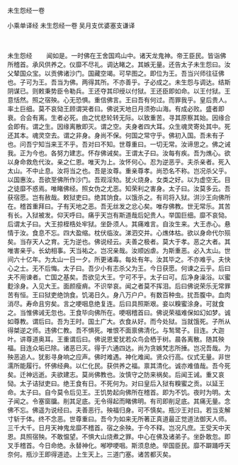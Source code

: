 未生怨经一卷


小乘单译经
未生怨经一卷
吴月支优婆塞支谦译


　　

未生怨经
　　闻如是。一时佛在王舍国鸡山中。诸天龙鬼神。帝王臣民。皆诣佛所稽首。承风供养之。仪靡不尽礼。调达睹之。其嫉无量。还告太子未生怨曰。汝父辇国众宝。以贡佛诸沙门。国藏空竭。可早图之。即位为王。吾当兴师往征佛也。子可为王。吾当为佛。两得其所。不亦善乎。子必成之。未生怨与调达。结斯阴谋已。则敕秉势臣令勒兵。王还夺其印绶以付狱。王还臣即如命。以王付狱。王意恬然。照之宿殃。心无恐惧。重信佛言。王曰吾有何过。而罪我乎。皇后贵人。率土巨细。莫不哀恸王顾谓哭者曰。佛说天地日月须弥山海。有成必败。盛者即衰。合会有离。生者必死。由之忧悲轮转无际。以致重苦。寻其原察其始。因缘合会即有。谓之生。因缘离散即灭。谓之空。夫身者四大耳。众生魂灵寄处其中。死还其本。魂灵空去。谓之非身。身尚不保。何国之常守乎。佛初入国。吾未有子也。问吾宁知当来王不乎。吾对曰不知。世尊重曰。一切无常。汝谛思之。佛之诫我。正为今也。各努力建志。怀存佛诫矣。王谓太子曰。汝每有疾。吾为燋心。欲以身命救危代汝。亲之仁恩。唯天为上。汝怀何心。忍为逆恶乎。夫杀亲者。死入太山。不中止息。汝将当之也。吾是汝尊。重亲尊孝。尚恐名不称。岂况杀父乎。以国惠汝。吾欲至佛所作沙门。吾观淫劮。犹火烧身。女类之好。以为虚空无。目之徒靡不惑焉。唯睹佛经。照女伪之尤恶。知荣利之害身。太子曰。汝莫多云。吾获宿愿。岂有赦哉。敕狱吏曰。绝其饷食。以饿杀之。有司将入狱。洴沙王向佛所在。稽首重拜曰。子有天地之恶。吾无丝发之忿心矣。唯存佛教。世无常乐。其苦有长。入狱被发。仰天呼曰。痛乎天岂有斯道哉后妃贵人。举国巨细。靡不哀恸。后谓太子曰。大王掠桎梏处牢狱。坐卧须人。其痛难言。自汝生来。大王赤心。悬情于汝。食息不忘。四大盈缩。枕伏临汝。涕泗交并。心燋体枯。欲以身命代尔殒矣。当存天人之育。无为逆也。佛说经云。夫善之极者。莫大于孝。恶之大者。其唯害亲乎。长幼相事。天当祐之。岂况亲哉。汝顺凶虐。为斯重恶。必入太山。世间六十亿年。为太山一日一夕。所更诸毒。每处有年。汝其毕之。不亦难乎。夫快心之士。无不后悔。太子曰。吾少小有志杀父为王。今日获愿。何谏之云乎。后曰夫不用谏者。亡国之基矣。吾欲见大王。宁可不乎。太子曰可。后净身澡浴。以蜜麨涂身。入见大王。面颜瘦痟。不识举哀。闻之者莫不挥泪。后曰佛说荣乐无常罪苦有恒。王曰狱吏绝饷食。饥渴日久。身八万户户。有数百种虫。扰吾腹中。血肉消尽。寿命且穷矣。言之哽咽息绝复连。后曰具照斯艰。妾以糗蜜涂身。可就食之。当惟佛诫无忽也。王食毕向佛所在。哽咽稽首曰。佛说荣福难保如幻如梦。诚如尊教。谓后曰。吾为王时。国土广大。衣食从好。而今处狱。当就饿死。子所从得桀逆之师。违佛仁教。吾不惧死。唯恨不面禀佛清化。与鹙鹭子。目连。大迦叶。讲尊道奥耳。王重谓后曰。佛说恩爱犹若众鸟会栖于树。晨各离散。随其殃福。目连众垢已除。诸恶已灭。得于六通四达。尚为贪嫉梵志所捶。岂况吾哉。为殃恶追人。犹影寻身响之应声。佛时难遇。神化难闻。贤众行高。仪式无量。非世濡所能履行。怀佛经典。以仁化民。获供养之福。禀其清化。诚亦难值哉。吾今死矣。迁神远逝。夫欲建志。莫尚佛教也。汝慎守之防来祸矣。后闻王诫。重又哀恸。太子诘狱吏曰。绝王食有日。不死何为。对曰皇后入狱有糗蜜之贡。以延王命。太子曰。自今莫令后见王。王饥势起向佛所在稽首。即为不饥。夜时为明。太子闻之。令塞窗牖。削其足底。无令得起而睹佛明。有司即削足底。其痛无量。念佛不忘。佛遥为说经曰。夫善恶行。殃福归身。可不慎矣。瓶沙王对曰。若当支解寸斩于体。终不念恶。世尊重曰。吾今为如来无所著正真道最正觉道法御天人师。三千大千。日月天神鬼龙靡不稽首。宿之余殃。于今不释。岂况凡庶。王受天中天恩。具照宿殃。不敢愠望。不惧大山烧煮之罪。中心在佛及诸弟子。坐卧敢忽。即叉手稽首。今日命绝。永替神化。喐咿哽咽。斯须息绝。举国臣民。靡不躃踊呼天奈何。瓶沙王即得道迹。上生天上。三道门塞。诸苦都灭矣。


